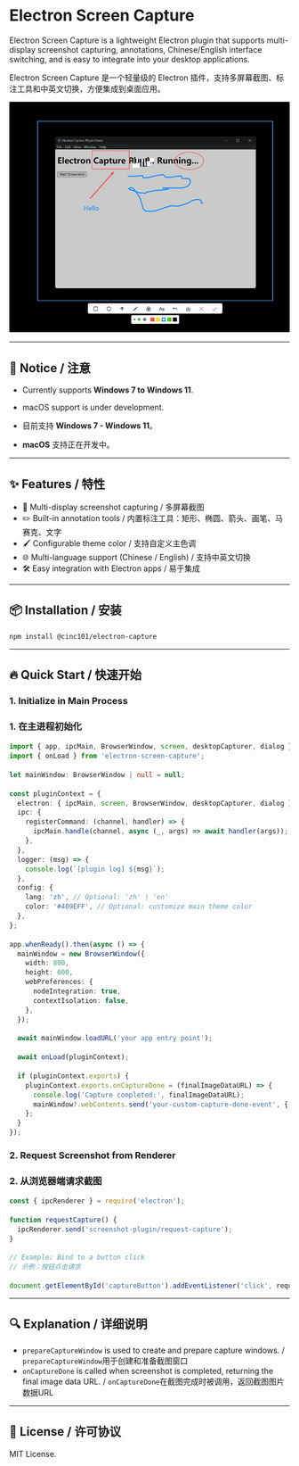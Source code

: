 # Electron Screen Capture

Electron Screen Capture is a lightweight Electron plugin that supports multi-display screenshot capturing, annotations, Chinese/English interface switching, and is easy to integrate into your desktop applications.

Electron Screen Capture 是一个轻量级的 Electron 插件，支持多屏幕截图、标注工具和中英文切换，方便集成到桌面应用。

![screenshot.jpg](/screenshot.jpg)

---

## 📢 Notice / 注意

- Currently supports **Windows 7 to Windows 11**.
- macOS support is under development.

- 目前支持 **Windows 7 - Windows 11**。
- **macOS** 支持正在开发中。

---

## ✨ Features / 特性

- 📸 Multi-display screenshot capturing / 多屏幕截图
- ✏️ Built-in annotation tools / 内置标注工具：矩形、椭圆、箭头、画笔、马赛克、文字
- 🖌️ Configurable theme color / 支持自定义主色调
- 🌐 Multi-language support (Chinese / English) / 支持中英文切换
- 🛠️ Easy integration with Electron apps / 易于集成

---

## 📦 Installation / 安装

```bash
npm install @cinc101/electron-capture
```

---

## 🔥 Quick Start / 快速开始

### 1. Initialize in Main Process
### 1. 在主进程初始化

```ts
import { app, ipcMain, BrowserWindow, screen, desktopCapturer, dialog } from 'electron';
import { onLoad } from 'electron-screen-capture';

let mainWindow: BrowserWindow | null = null;

const pluginContext = {
  electron: { ipcMain, screen, BrowserWindow, desktopCapturer, dialog },
  ipc: {
    registerCommand: (channel, handler) => {
      ipcMain.handle(channel, async (_, args) => await handler(args));
    },
  },
  logger: (msg) => {
    console.log(`[plugin log] ${msg}`);
  },
  config: {
    lang: 'zh', // Optional: 'zh' | 'en' 
    color: '#409EFF', // Optional: customize main theme color
  },
};

app.whenReady().then(async () => {
  mainWindow = new BrowserWindow({
    width: 800,
    height: 600,
    webPreferences: {
      nodeIntegration: true,
      contextIsolation: false,
    },
  });

  await mainWindow.loadURL('your app entry point');

  await onLoad(pluginContext);

  if (pluginContext.exports) {
    pluginContext.exports.onCaptureDone = (finalImageDataURL) => {
      console.log('Capture completed:', finalImageDataURL);
      mainWindow?.webContents.send('your-custom-capture-done-event', { image: finalImageDataURL });
    };
  }
});
```

### 2. Request Screenshot from Renderer
### 2. 从浏览器端请求截图

```js
const { ipcRenderer } = require('electron');

function requestCapture() {
  ipcRenderer.send('screenshot-plugin/request-capture');
}

// Example: Bind to a button click
// 示例：按钮点击请求

document.getElementById('captureButton').addEventListener('click', requestCapture);
```

---

## 🔍 Explanation / 详细说明

- `prepareCaptureWindow` is used to create and prepare capture windows. / `prepareCaptureWindow`用于创建和准备截图窗口
- `onCaptureDone` is called when screenshot is completed, returning the final image data URL. / `onCaptureDone`在截图完成时被调用，返回截图图片数据URL

---

## 📄 License / 许可协议

MIT License.

